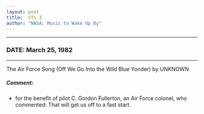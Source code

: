 ```yaml
---
layout: post
title:  STS-3
author: "NASA: Music to Wake Up By"
---
```


----
### DATE: March 25, 1982
----
The Air Force Song (Off We Go Into the Wild Blue Yonder) by UNKNOWN

##### Comment:
* for the benefit of  pilot C. Gordon Fullerton, an Air Force colonel, who commented: That will get us off to a fast start.
